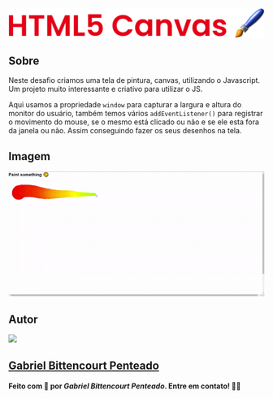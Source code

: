 <div align="center">
  <img src=".github/../../.github/Day8-img/title-day8.svg">
</div>

## Sobre
Neste desafio criamos uma tela de pintura, canvas, utilizando o Javascript. Um projeto muito interessante e criativo para utilizar o JS.

Aqui usamos a propriedade `window` para capturar a largura e altura do monitor do usuário, também temos vários `addEventListener()` para registrar o movimento do mouse, se o mesmo está clicado ou não e se ele esta fora da janela ou não. Assim conseguindo fazer os seus desenhos na tela.

## Imagem
<img src=".github/../../.github/Day8-img/day8.gif" width="800">

## Autor
<img src="https://unavatar.now.sh/github/gabrlcj" width="175" />

## [Gabriel Bittencourt Penteado](https://www.linkedin.com/in/gabriel-bittencourt-penteado/)

#### Feito com 🤎 por *Gabriel Bittencourt Penteado*. Entre em contato! 👋🏽